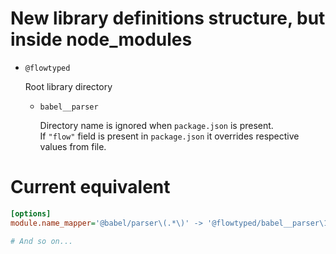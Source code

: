 # New library definitions structure, but inside node_modules

- `@flowtyped`

  Root library directory

  - `babel__parser`  

    Directory name is ignored when `package.json` is present.  
    If `"flow"` field is present in `package.json` it overrides respective values from file.

# Current equivalent

```ini
[options]
module.name_mapper='@babel/parser\(.*\)' -> '@flowtyped/babel__parser\1'

# And so on...
```